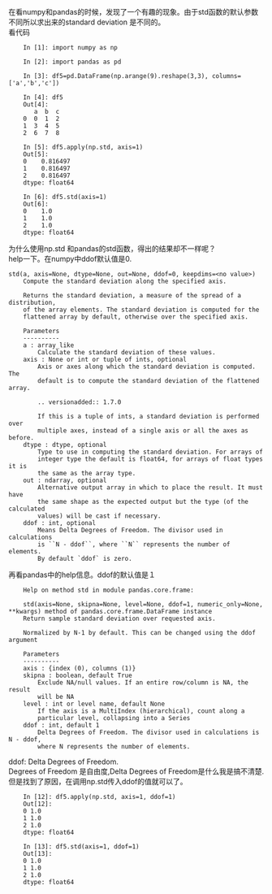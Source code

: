 在看numpy和pandas的时候，发现了一个有趣的现象。由于std函数的默认参数不同所以求出来的standard deviation 是不同的。  
看代码  

        In [1]: import numpy as np

        In [2]: import pandas as pd

        In [3]: df5=pd.DataFrame(np.arange(9).reshape(3,3), columns=['a','b','c'])

        In [4]: df5
        Out[4]: 
           a  b  c
        0  0  1  2
        1  3  4  5
        2  6  7  8

        In [5]: df5.apply(np.std, axis=1)
        Out[5]: 
        0    0.816497
        1    0.816497
        2    0.816497
        dtype: float64

        In [6]: df5.std(axis=1)
        Out[6]: 
        0    1.0
        1    1.0
        2    1.0
        dtype: float64


为什么使用np.std 和pandas的std函数，得出的结果却不一样呢？  
help一下。在numpy中ddof默认值是0.  


    std(a, axis=None, dtype=None, out=None, ddof=0, keepdims=<no value>)
        Compute the standard deviation along the specified axis.
        
        Returns the standard deviation, a measure of the spread of a distribution,
        of the array elements. The standard deviation is computed for the
        flattened array by default, otherwise over the specified axis.
        
        Parameters
        ----------
        a : array_like
            Calculate the standard deviation of these values.
        axis : None or int or tuple of ints, optional
            Axis or axes along which the standard deviation is computed. The
            default is to compute the standard deviation of the flattened array.
        
            .. versionadded:: 1.7.0
        
            If this is a tuple of ints, a standard deviation is performed over
            multiple axes, instead of a single axis or all the axes as before.
        dtype : dtype, optional
            Type to use in computing the standard deviation. For arrays of
            integer type the default is float64, for arrays of float types it is
            the same as the array type.
        out : ndarray, optional
            Alternative output array in which to place the result. It must have
            the same shape as the expected output but the type (of the calculated
            values) will be cast if necessary.
        ddof : int, optional
            Means Delta Degrees of Freedom. The divisor used in calculations
            is ``N - ddof``, where ``N`` represents the number of elements.
            By default `ddof` is zero.


再看pandas中的help信息。ddof的默认值是１  


        Help on method std in module pandas.core.frame:

        std(axis=None, skipna=None, level=None, ddof=1, numeric_only=None, **kwargs) method of pandas.core.frame.DataFrame instance
        Return sample standard deviation over requested axis.
        
        Normalized by N-1 by default. This can be changed using the ddof argument
        
        Parameters
        ----------
        axis : {index (0), columns (1)}
        skipna : boolean, default True
            Exclude NA/null values. If an entire row/column is NA, the result
            will be NA
        level : int or level name, default None
            If the axis is a MultiIndex (hierarchical), count along a
            particular level, collapsing into a Series
        ddof : int, default 1
            Delta Degrees of Freedom. The divisor used in calculations is N - ddof,
            where N represents the number of elements.


ddof: Delta Degrees of Freedom.  
Degrees of Freedom 是自由度,Delta Degrees of Freedom是什么我是搞不清楚.  
但是找到了原因，在调用np.std传入ddof的值就可以了。  


        In [12]: df5.apply(np.std, axis=1, ddof=1)
        Out[12]:
        0 1.0
        1 1.0
        2 1.0
        dtype: float64

        In [13]: df5.std(axis=1, ddof=1)
        Out[13]:
        0 1.0
        1 1.0
        2 1.0
        dtype: float64


